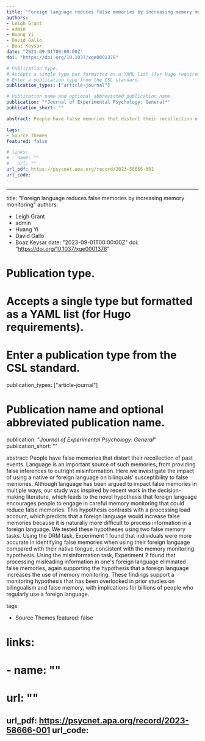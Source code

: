 ```yaml
---
title: "Foreign language reduces false memories by increasing memory monitoring"
authors:
- Leigh Grant
- admin
- Huang Yi
- David Gallo
- Boaz Keysar
date: "2023-09-01T00:00:00Z"
doi: "https://doi.org/10.1037/xge0001378"

# Publication type.
# Accepts a single type but formatted as a YAML list (for Hugo requirements).
# Enter a publication type from the CSL standard.
publication_types: ["article-journal"]

# Publication name and optional abbreviated publication name.
publication: "*Journal of Experimental Psychology: General*"
publication_short: ""

abstract: People have false memories that distort their recollection of past events. Language is an important source of such memories, from providing false inferences to outright misinformation. Here we investigate the impact of using a native or foreign language on bilinguals’ susceptibility to false memories. Although language has been argued to impact false memories in multiple ways, our study was inspired by recent work in the decision-making literature, which leads to the novel hypothesis that foreign language encourages people to engage in careful memory monitoring that could reduce false memories. This hypothesis contrasts with a processing load account, which predicts that a foreign language would increase false memories because it is naturally more difficult to process information in a foreign language. We tested these hypotheses using two false memory tasks. Using the DRM task, Experiment 1 found that individuals were more accurate in identifying false memories when using their foreign language compared with their native tongue, consistent with the memory monitoring hypothesis. Using the misinformation task, Experiment 2 found that processing misleading information in one's foreign language eliminated false memories, again supporting the hypothesis that a foreign language increases the use of memory monitoring. These findings support a monitoring hypothesis that has been overlooked in prior studies on bilingualism and false memory, with implications for billions of people who regularly use a foreign language.

tags:
- Source Themes
featured: false

# links:
# - name: ""
#   url: ""
url_pdf: https://psycnet.apa.org/record/2023-58666-001
url_code: 
---
```


---
title: "Foreign language reduces false memories by increasing memory monitoring"
authors:
- Leigh Grant
- admin
- Huang Yi
- David Gallo
- Boaz Keysar
date: "2023-09-01T00:00:00Z"
doi: "https://doi.org/10.1037/xge0001378"

# Publication type.
# Accepts a single type but formatted as a YAML list (for Hugo requirements).
# Enter a publication type from the CSL standard.
publication_types: ["article-journal"]

# Publication name and optional abbreviated publication name.
publication: "*Journal of Experimental Psychology: General*"
publication_short: ""

abstract: People have false memories that distort their recollection of past events. Language is an important source of such memories, from providing false inferences to outright misinformation. Here we investigate the impact of using a native or foreign language on bilinguals’ susceptibility to false memories. Although language has been argued to impact false memories in multiple ways, our study was inspired by recent work in the decision-making literature, which leads to the novel hypothesis that foreign language encourages people to engage in careful memory monitoring that could reduce false memories. This hypothesis contrasts with a processing load account, which predicts that a foreign language would increase false memories because it is naturally more difficult to process information in a foreign language. We tested these hypotheses using two false memory tasks. Using the DRM task, Experiment 1 found that individuals were more accurate in identifying false memories when using their foreign language compared with their native tongue, consistent with the memory monitoring hypothesis. Using the misinformation task, Experiment 2 found that processing misleading information in one's foreign language eliminated false memories, again supporting the hypothesis that a foreign language increases the use of memory monitoring. These findings support a monitoring hypothesis that has been overlooked in prior studies on bilingualism and false memory, with implications for billions of people who regularly use a foreign language.

tags:
- Source Themes
featured: false

# links:
# - name: ""
#   url: ""
url_pdf: https://psycnet.apa.org/record/2023-58666-001
url_code: 
---
